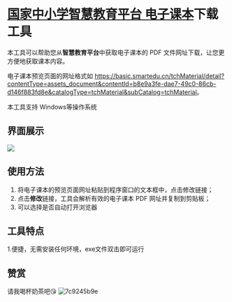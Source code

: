 # [国家中小学智慧教育平台 电子课本](https://basic.smartedu.cn/tchMaterial/)下载工具

本工具可以帮助您从**智慧教育平台**中获取电子课本的 PDF 文件网址下载，让您更方便地获取课本内容。

电子课本预览页面的网址格式如 <https://basic.smartedu.cn/tchMaterial/detail?contentType=assets_document&contentId=b8e9a3fe-dae7-49c0-86cb-d146f883fd8e&catalogType=tchMaterial&subCatalog=tchMaterial>。

本工具支持 Windows等操作系统


## 界面展示

![](https://github.com/Vistaminc/smartedudownload/assets/164725925/dcbdeb85-a21a-4737-81fa-78d66b612972)

## 使用方法

1. 将电子课本的预览页面网址粘贴到程序窗口的文本框中，点击修改链接；
2. 点击**修改**链接，工具会解析有效的电子课本 PDF 网址并复制到剪贴板；
3. 可以选择是否自动打开浏览器

## 工具特点

1.便捷，无需安装任何环境，exe文件双击即可运行

## 赞赏

请我喝杯奶茶吧😘
![7c9245b9e](https://github.com/Vistaminc/smartedudownload/assets/164725925/4fc72792-e019-4bc3-80b4-1bda094940fc)
